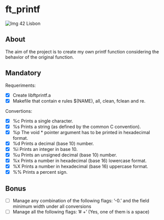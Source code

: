 # ft_printf

<img src = "https://www.i-tecnico.pt/wp-content/uploads/2020/09/42-Lisboa.png" alt = "Img 42 Lisbon" >

## About
The aim of the project is to create my own printf function considering the behavior of the original function.

## Mandatory
Requeriments:
- [x] Create libftprintf.a
- [x] Makefile that contain e rules $(NAME), all, clean, fclean and re.

Convertions:
- [x]  %c Prints a single character.
- [x]  %s Prints a string (as defined by the common C convention).
- [x]  %p The void * pointer argument has to be printed in hexadecimal format.
- [x]  %d Prints a decimal (base 10) number.
- [x]  %i Prints an integer in base 10.
- [x]  %u Prints an unsigned decimal (base 10) number.
- [x]  %x Prints a number in hexadecimal (base 16) lowercase format.
- [x]  %X Prints a number in hexadecimal (base 16) uppercase format.
- [x]  %% Prints a percent sign.

## Bonus
- [ ]  Manage any combination of the following flags: ’-0.’ and the field minimum width
under all conversions
- [ ]  Manage all the following flags: ’# +’ (Yes, one of them is a space)
